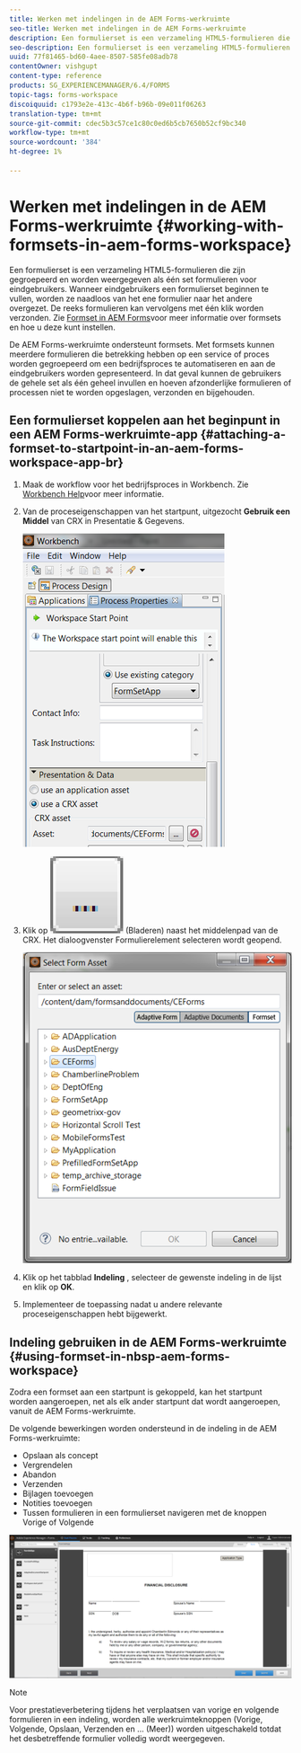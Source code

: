 ```yaml
---
title: Werken met indelingen in de AEM Forms-werkruimte
seo-title: Werken met indelingen in de AEM Forms-werkruimte
description: Een formulierset is een verzameling HTML5-formulieren die zijn gegroepeerd en worden weergegeven als één set formulieren voor eindgebruikers. Leer hoe u in de AEM Forms-werkruimte met formsets kunt werken.
seo-description: Een formulierset is een verzameling HTML5-formulieren die zijn gegroepeerd en worden weergegeven als één set formulieren voor eindgebruikers. Leer hoe u in de AEM Forms-werkruimte met formsets kunt werken.
uuid: 77f81465-bd60-4aee-8507-585fe08adb78
contentOwner: vishgupt
content-type: reference
products: SG_EXPERIENCEMANAGER/6.4/FORMS
topic-tags: forms-workspace
discoiquuid: c1793e2e-413c-4b6f-b96b-09e011f06263
translation-type: tm+mt
source-git-commit: cdec5b3c57ce1c80c0ed6b5cb7650b52cf9bc340
workflow-type: tm+mt
source-wordcount: '384'
ht-degree: 1%

---
```



# Werken met indelingen in de AEM Forms-werkruimte {#working-with-formsets-in-aem-forms-workspace}

Een formulierset is een verzameling HTML5-formulieren die zijn gegroepeerd en worden weergegeven als één set formulieren voor eindgebruikers. Wanneer eindgebruikers een formulierset beginnen te vullen, worden ze naadloos van het ene formulier naar het andere overgezet. De reeks formulieren kan vervolgens met één klik worden verzonden. Zie [Formset in AEM Forms](/help/forms/using/formset-in-aem-forms.md)voor meer informatie over formsets en hoe u deze kunt instellen.

De AEM Forms-werkruimte ondersteunt formsets. Met formsets kunnen meerdere formulieren die betrekking hebben op een service of proces worden gegroepeerd om een bedrijfsproces te automatiseren en aan de eindgebruikers worden gepresenteerd. In dat geval kunnen de gebruikers de gehele set als één geheel invullen en hoeven afzonderlijke formulieren of processen niet te worden opgeslagen, verzonden en bijgehouden.

## Een formulierset koppelen aan het beginpunt in een AEM Forms-werkruimte-app {#attaching-a-formset-to-startpoint-in-an-aem-forms-workspace-app-br}

1. Maak de workflow voor het bedrijfsproces in Workbench. Zie [Workbench Help](https://www.adobe.com/go/learn_aemforms_workbench_63)voor meer informatie.
1. Van de proceseigenschappen van het startpunt, uitgezocht **Gebruik een Middel** van CRX in Presentatie &amp; Gegevens.

   ![1-1](assets/1-1.png)

1. Klik op ![Bladeren](assets/browse.png) (Bladeren) naast het middelenpad van de CRX. Het dialoogvenster Formulierelement selecteren wordt geopend.

   ![2](assets/2.png)

1. Klik op het tabblad **Indeling** , selecteer de gewenste indeling in de lijst en klik op **OK**.

1. Implementeer de toepassing nadat u andere relevante proceseigenschappen hebt bijgewerkt.

## Indeling gebruiken in de AEM Forms-werkruimte {#using-formset-in-nbsp-aem-forms-workspace}

Zodra een formset aan een startpunt is gekoppeld, kan het startpunt worden aangeroepen, net als elk ander startpunt dat wordt aangeroepen, vanuit de AEM Forms-werkruimte.

De volgende bewerkingen worden ondersteund in de indeling in de AEM Forms-werkruimte:

* Opslaan als concept
* Vergrendelen
* Abandon
* Verzenden
* Bijlagen toevoegen
* Notities toevoegen
* Tussen formulieren in een formulierset navigeren met de knoppen Vorige of Volgende

![3-1](assets/3-1.png)

>[!NOTE]
>
>Voor prestatieverbetering tijdens het verplaatsen van vorige en volgende formulieren in een indeling, worden alle werkruimteknoppen (Vorige, Volgende, Opslaan, Verzenden en ... (Meer)) worden uitgeschakeld totdat het desbetreffende formulier volledig wordt weergegeven.

